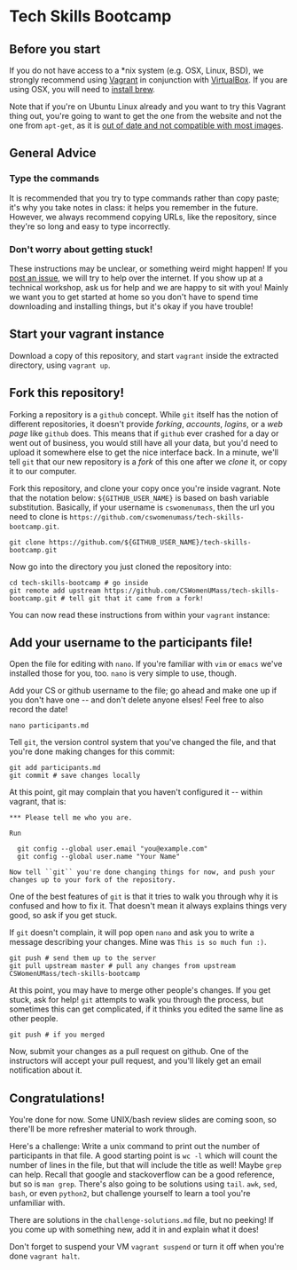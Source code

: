 # Tech Skills Bootcamp

## Before you start

If you do not have access to a *nix system (e.g. OSX, Linux, BSD), we strongly recommend using [Vagrant](https://www.vagrantup.com/) in conjunction with [VirtualBox](https://www.virtualbox.org/). If you are using OSX, you will need to [install brew](http://brew.sh/). 

Note that if you're on Ubuntu Linux already and you want to try this Vagrant thing out, you're going to want to get the one from the website and not the one from ``apt-get``, as it is [out of date and not compatible with most images](https://github.com/fideloper/Vaprobash/issues/322).

## General Advice

### Type the commands

It is recommended that you try to type commands rather than copy paste; it's why you take notes in class: it helps you remember in the future. However, we always recommend copying URLs, like the repository, since they're so long and easy to type incorrectly.

### Don't worry about getting stuck!

These instructions may be unclear, or something weird might happen! If you [post an issue](https://github.com/CSWomenUMass/tech-skills-bootcamp/issues), we will try to help over the internet. If you show up at a technical workshop, ask us for help and we are happy to sit with you! Mainly we want you to get started at home so you don't have to spend time downloading and installing things, but it's okay if you have trouble!

## Start your vagrant instance

Download a copy of this repository, and start ``vagrant`` inside the extracted directory, using ``vagrant up``.

## Fork this repository!

Forking a repository is a ``github`` concept. While ``git`` itself has the notion of different repositories, it doesn't provide *forking*, *accounts*, *logins*, or a *web page* like ``github`` does. This means that if ``github`` ever crashed for a day or went out of business, you would still have all your data, but you'd need to upload it somewhere else to get the nice interface back. In a minute, we'll tell ``git`` that our new repository is a *fork* of this one after we *clone* it, or copy it to our computer.

Fork this repository, and clone your copy once you're inside vagrant. Note that the notation below: ``${GITHUB_USER_NAME}`` is based on bash variable substitution. Basically, if your username is ``cswomenumass``, then the url you need to clone is ``https://github.com/cswomenumass/tech-skills-bootcamp.git``.

    git clone https://github.com/${GITHUB_USER_NAME}/tech-skills-bootcamp.git 
    
Now go into the directory you just cloned the repository into:

    cd tech-skills-bootcamp # go inside
    git remote add upstream https://github.com/CSWomenUMass/tech-skills-bootcamp.git # tell git that it came from a fork!

You can now read these instructions from within your ``vagrant`` instance:

## Add your username to the participants file!

Open the file for editing with ``nano``. If you're familiar with ``vim`` or ``emacs`` we've installed those for you, too. ``nano`` is very simple to use, though.

Add your CS or github username to the file; go ahead and make one up if you don't have one -- and don't delete anyone elses! Feel free to also record the date!

    nano participants.md

Tell ``git``, the version control system that you've changed the file, and that you're done making changes for this commit:

    git add participants.md
    git commit # save changes locally

At this point, git may complain that you haven't configured it -- within vagrant, that is:

    *** Please tell me who you are.

    Run

      git config --global user.email "you@example.com"
      git config --global user.name "Your Name"

    Now tell ``git`` you're done changing things for now, and push your changes up to your fork of the repository.

One of the best features of `git` is that it tries to walk you through why it is confused and how to fix it. That doesn't mean it always explains things very good, so ask if you get stuck.

If ``git`` doesn't complain, it will pop open ``nano`` and ask you to write a message describing your changes. Mine was ``This is so much fun :)``.

    git push # send them up to the server
    git pull upstream master # pull any changes from upstream CSWomenUMass/tech-skills-bootcamp

At this point, you may have to merge other people's changes. If you get stuck, ask for help! ``git`` attempts to walk you through the process, but sometimes this can get complicated, if it thinks you edited the same line as other people.

    git push # if you merged

Now, submit your changes as a pull request on github. One of the instructors will accept your pull request, and you'll likely get an email notification about it.

## Congratulations!

You're done for now. Some UNIX/bash review slides are coming soon, so there'll be more refresher material to work through.

Here's a challenge: Write a unix command to print out the number of participants in that file. A good starting point is ``wc -l`` which will count the number of lines in the file, but that will include the title as well! Maybe ``grep`` can help. Recall that google and stackoverflow can be a good reference, but so is ``man grep``. There's also going to be solutions using ``tail``. ``awk``, ``sed``, ``bash``, or even ``python2``, but challenge yourself to learn a tool you're unfamiliar with.

There are solutions in the ``challenge-solutions.md`` file, but no peeking! If you come up with something new, add it in and explain what it does!

Don't forget to suspend your VM ``vagrant suspend`` or turn it off when you're done ``vagrant halt``.
